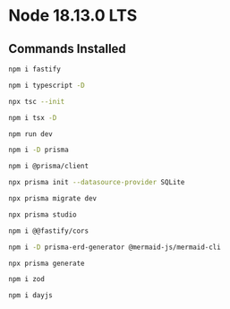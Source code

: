 # Node 18.13.0 LTS

## Commands Installed

```bash
npm i fastify
```

```bash
npm i typescript -D
```

```bash
npx tsc --init
```

```bash
npm i tsx -D
```

```bash
npm run dev
```

```bash
npm i -D prisma
```

```bash
npm i @prisma/client
```

```bash
npx prisma init --datasource-provider SQLite
```

```bash
npx prisma migrate dev 
```

```bash
npx prisma studio
```

```bash
npm i @@fastify/cors
```

```bash
npm i -D prisma-erd-generator @mermaid-js/mermaid-cli
```

```bash
npx prisma generate
```

```bash
npm i zod
```

```bash
npm i dayjs
```

```bash
```
